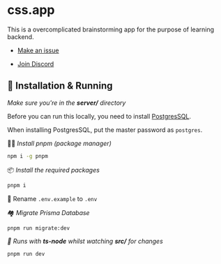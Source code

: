 # css.app

This is a overcomplicated brainstorming app for the purpose of learning backend.

- [Make an issue](https://github.com/audn/css.app/issues)

- [Join Discord](http://audun.gg/discord)

## 🚀 Installation & Running

_Make sure you're in the **server/** directory_

Before you can run this locally, you need to install [PostgresSQL](https://www.postgresql.org/).

When installing PostgresSQL, put the master password as `postgres`.

💪🏼 _Install pnpm (package manager)_

```bash
npm i -g pnpm
```

📦 _Install the required packages_

```bash
pnpm i
```

👀 Rename `.env.example` to `.env`

🏘️ _Migrate Prisma Database_

```bash
pnpm run migrate:dev
```

_🔨 Runs with **ts-node** whilst watching **src/** for changes_

```bash
pnpm run dev
```
